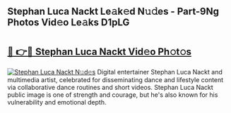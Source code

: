 ## Stephan Luca Nackt Le𝚊k𝚎d N𝚞𝚍es - Part-9Ng Photos Vid𝚎o Le𝚊ks D1pLG

# <h2><a href="http://fb2o9ug.evod.top/?m=Stephan+Luca+Nackt">🔗 👉🔴 Stephan Luca Nackt Vid𝚎o Ph𝚘t𝚘s</a></h2>

[![Stephan Luca Nackt N𝚞d𝚎s](https://i.imgur.com/8V9OHl7.gif)](http://fb2o9ug.evod.top/?m=Stephan+Luca+Nackt)
Digital entertainer Stephan Luca Nackt and multimedia artist, celebrated for disseminating dance and lifestyle content via collaborative dance routines and short videos. Stephan Luca Nackt public image is one of strength and courage, but he's also known for his vulnerability and emotional depth. 
